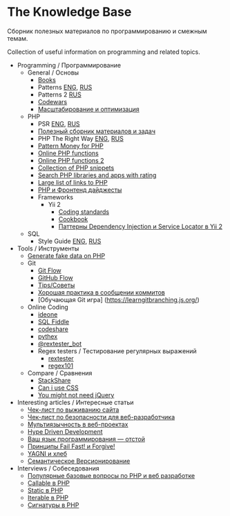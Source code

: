 # The Knowledge Base


Сборник полезных материалов по программированию и смежным темам.

Collection of useful information on programming and related topics.


* Programming / Программирование
    * General / Основы
        * [Books](/books.jpg)
        * Patterns [ENG](http://designpatternsphp.readthedocs.io/en/latest/), [RUS](http://designpatternsphp.readthedocs.io/ru/latest/README.html#)
        * Patterns 2 [RUS](http://design-pattern.ru/index.html)
        * [Codewars](https://www.codewars.com)
        * [Масштабирование и оптимизация](https://ruhighload.com/)
    * PHP
        * PSR [ENG](https://www.php-fig.org/psr/), [RUS](https://github.com/samdark/fig-standards-ru/tree/master/accepted/ru)
        * [Полезный сборник материалов и задач](https://github.com/codedokode/pasta)
        * PHP The Right Way [ENG](http://www.phptherightway.com/), [RUS](http://getjump.github.io/ru-php-the-right-way/)
        * [Pattern Money for PHP](http://moneyphp.org/en/latest/)
        * [Online PHP functions](http://php.fnlist.com)
        * [Online PHP functions 2](http://onlinephpfunctions.com/)
        * [Collection of PHP snippets](https://github.com/appzcoder/30-seconds-of-php-code)
        * [Search PHP libraries and apps with rating](https://phptrends.com/)
        * [Large list of links to PHP](https://github.com/ziadoz/awesome-php)
        * [PHP и Фронтенд дайджесты](https://habr.com/company/zfort/)
        * Frameworks
            * Yii 2
                * [Coding standards](https://github.com/yiisoft/yii2-coding-standards)
                * [Cookbook](http://yii2-cookbook.readthedocs.io/)
                * [Паттерны Dependency Injection и Service Locator в Yii 2](https://www.youtube.com/watch?v=5WdKLW3vCQ4)
    * SQL  
      * Style Guide [ENG](https://www.sqlstyle.guide/), [RUS](https://www.sqlstyle.guide/ru/)
* Tools / Инструменты
    * [Generate fake data on PHP](https://github.com/fzaninotto/Faker)
    * Git
        * [Git Flow](http://nvie.com/posts/a-successful-git-branching-model/)
        * [GitHub Flow](https://guides.github.com/introduction/flow/)
        * [Tips/Советы](https://github.com/git-tips/tips)
        * [Хорошая практика в сообщении коммитов](https://habrahabr.ru/post/329992/)
        * [Обучающая Git игра] (https://learngitbranching.js.org/)
    * Online Coding
        * [ideone](https://ideone.com/)
        * [SQL Fiddle](http://sqlfiddle.com/)
        * [codeshare](https://codeshare.io/)
        * [pythex](https://pythex.org/)
        * [@rextester_bot](https://github.com/wrxck/rextester-telegram-bot)
        * Regex testers / Тестирование регулярных выражений
            * [rextester](http://rextester.com/)
            * [regex101](https://regex101.com/)
    * Compare / Сравнения
        * [StackShare](https://stackshare.io)
        * [Can i use CSS](https://caniuse.com/)
        * [You might not need jQuery](http://youmightnotneedjquery.com/)
* Interesting articles / Интересные статьи
    * [Чек-лист по выживанию сайта](https://habrahabr.ru/post/329478/)
    * [Чек-лист по безопасности для веб-разработчика](https://github.com/minotaura/ru-web-developer-security-checklist)
    * [Мультиязычность в веб-проектах](https://habrahabr.ru/post/192228/)
    * [Hype Driven Development](https://habrahabr.ru/company/edison/blog/316668/)
    * [Ваш язык программирования — отстой](https://habr.com/post/315152/)
    * [Принципы Fail Fast! и Forgive!](https://habr.com/post/218325/)
    * [YAGNI и хлеб](https://habr.com/post/153225/)
    * [Семантическое Версионирование](https://semver.org/lang/ru/)
* Interviews / Собеседования
   * [Популярные базовые вопросы по PHP и веб разработке](https://www.kobzarev.com/wp-content/uploads/books/php/PHPbook.pdf)
   * [Callable  в PHP](https://habr.com/post/259991/)
   * [Static    в PHP](https://habr.com/post/259627/)
   * [Iterable  в PHP](https://habr.com/post/324934/)
   * [Сигнатуры в PHP](https://habr.com/post/328890/)
